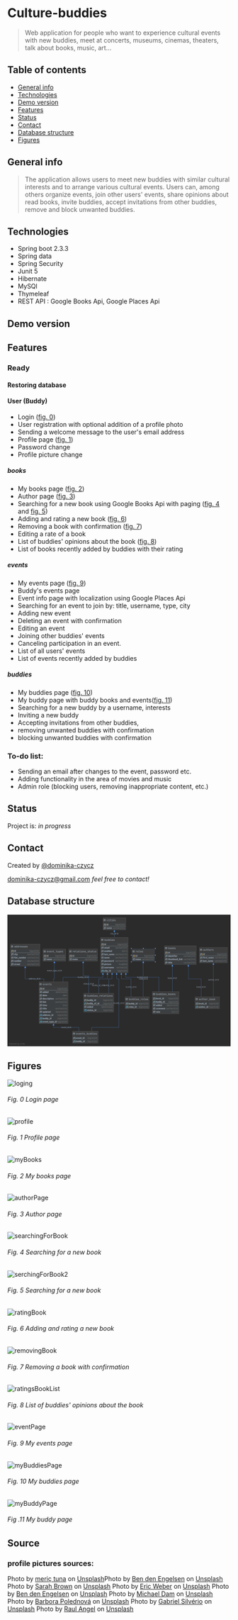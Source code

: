 # Culture-buddies 
> Web application for people who want to experience cultural events with new buddies, 
 meet at concerts, museums, cinemas, theaters, talk about books, music, art...
                                                                                                            
## Table of contents
* [General info](#general-info)
* [Technologies](#technologies)
* [Demo version](#demo-version)
* [Features](#features)
* [Status](#status)
* [Contact](#contact)
* [Database structure](#database-structure)
* [Figures](#figures)


## General info 
>The application allows users to meet new buddies with similar cultural interests and to arrange 
various cultural events. Users can, among others organize events, join other users' events, share opinions 
about read books, invite buddies, accept invitations from other buddies, remove and block unwanted buddies.


## Technologies
* Spring boot 2.3.3
* Spring data
* Spring Security
* Junit 5
* Hibernate
* MySQl
* Thymeleaf
* REST API : Google Books Api, Google Places Api
## Demo version

## Features

### Ready

#### Restoring database

#### User (Buddy)
* Login ([fig. 0](#fig-0-login-page))
* User registration with optional addition of a profile photo
* Sending a welcome message to the user's email address
* Profile page ([fig. 1](#fig-1-profile-page))
* Password change
* Profile picture change

##### books
* My books page ([fig. 2](#fig-2-my-books-page))
* Author page ([fig. 3](#fig-3-author-page))
* Searching for a new book using Google Books Api with paging ([fig. 4](#fig-4-searching-for-a-new-book) and [fig. 5](#fig-5-searching-for-a-new-book))
* Adding and rating a new book ([fig. 6](#fig-6-adding-and-rating-a-new-book))
* Removing a book with confirmation ([fig. 7](#fig-7-removing-a-book-with-confirmation))
* Editing a rate of a book
* List of buddies' opinions about the book ([fig. 8](#fig-8-list-of-buddies-opinions-about-the-book))
* List of books recently added by buddies with their rating 

##### events
* My events page ([fig. 9](#fig-9-my-events-page))
* Buddy's events page 
* Event info page with localization using Google Places Api
* Searching for an event to join by: title, username, type, city 
* Adding new event
* Deleting an event with confirmation
* Editing an event
* Joining other buddies' events
* Canceling participation in an event.
* List of all users' events
* List of events recently added by buddies  

##### buddies
* My buddies page ([fig. 10](#fig-10-my-buddies-page))
* My buddy page with buddy books and events([fig. 11](#fig-11-my-buddy-page))
* Searching for a new buddy by a username, interests
* Inviting a new buddy
* Accepting invitations from other buddies,
* removing unwanted buddies with confirmation
* blocking unwanted buddies with confirmation

### To-do list:
* Sending an email after changes to the event, password etc.
* Adding functionality in the area of movies and music
* Admin role (blocking users, removing inappropriate content, etc.)

## Status
Project is: _in progress_

## Contact
Created by [@dominika-czycz](https://github.com/dominika-czycz)
 
[dominika-czycz@gmail.com](dominika.czycz@gmail.com) _feel free to contact!_

## Database structure
![database](culture_buddies.png)
## Figures
![loging](/demoViews/login.png)
###### Fig. 0 Login page 
![profile](/demoViews/profile.png)
###### Fig. 1 Profile page 
![myBooks](/demoViews/myBooks.png)
###### Fig. 2 My books page
![authorPage](/demoViews/myAuthor.png)
###### Fig. 3 Author page 
![searchingForBook](/demoViews/searchBook1.png)
###### Fig. 4 Searching for a new book 
![serchingForBook2](/demoViews/searchBook2.png)
###### Fig. 5 Searching for a new book 
![ratingBook](/demoViews/rateBook.png)
###### Fig. 6 Adding and rating a new book 
![removingBook](/demoViews/removeBook.png)
###### Fig. 7 Removing a book with confirmation 
![ratingsBookList](/demoViews/ratingsList.png)
###### Fig. 8 List of buddies' opinions about the book 
![eventPage](/demoViews/myEvents.png)
###### Fig. 9 My events page 
![myBuddiesPage](/demoViews/myBuddies.png)
###### Fig. 10 My buddies page 
![myBuddyPage](/demoViews/buddyPage.png)
###### Fig .11 My buddy page 

## Source
### profile pictures sources:
<span>Photo by <a href="https://unsplash.com/@tunagraphy?utm_source=unsplash&amp;utm_medium=referral&amp;utm_content=creditCopyText">meriç tuna</a> on <a href="https://unsplash.com/s/photos/profile-picture?utm_source=unsplash&amp;utm_medium=referral&amp;utm_content=creditCopyText">Unsplash</a></span><span>Photo by <a href="https://unsplash.com/@benjeeeman?utm_source=unsplash&amp;utm_medium=referral&amp;utm_content=creditCopyText">Ben den Engelsen</a> on <a href="https://unsplash.com/s/photos/profile-picture?utm_source=unsplash&amp;utm_medium=referral&amp;utm_content=creditCopyText">Unsplash</a></span>
<span>Photo by <a href="https://unsplash.com/@sweetpagesco?utm_source=unsplash&amp;utm_medium=referral&amp;utm_content=creditCopyText">Sarah Brown</a> on <a href="https://unsplash.com/s/photos/profile-picture?utm_source=unsplash&amp;utm_medium=referral&amp;utm_content=creditCopyText">Unsplash</a></span>
<span>Photo by <a href="https://unsplash.com/@ericwebr?utm_source=unsplash&amp;utm_medium=referral&amp;utm_content=creditCopyText">Eric Weber</a> on <a href="https://unsplash.com/s/photos/profile-picture?utm_source=unsplash&amp;utm_medium=referral&amp;utm_content=creditCopyText">Unsplash</a></span>
<span>Photo by <a href="https://unsplash.com/@benjeeeman?utm_source=unsplash&amp;utm_medium=referral&amp;utm_content=creditCopyText">Ben den Engelsen</a> on <a href="https://unsplash.com/?utm_source=unsplash&amp;utm_medium=referral&amp;utm_content=creditCopyText">Unsplash</a></span>
<span>Photo by <a href="https://unsplash.com/@michaeldam?utm_source=unsplash&amp;utm_medium=referral&amp;utm_content=creditCopyText">Michael Dam</a> on <a href="https://unsplash.com/s/photos/profile-picture?utm_source=unsplash&amp;utm_medium=referral&amp;utm_content=creditCopyText">Unsplash</a></span>
<span>Photo by <a href="https://unsplash.com/@barborapoledn?utm_source=unsplash&amp;utm_medium=referral&amp;utm_content=creditCopyText">Barbora Polednová</a> on <a href="https://unsplash.com/s/photos/profile-picture?utm_source=unsplash&amp;utm_medium=referral&amp;utm_content=creditCopyText">Unsplash</a></span>
<span>Photo by <a href="https://unsplash.com/@gabrielsilverio?utm_source=unsplash&amp;utm_medium=referral&amp;utm_content=creditCopyText">Gabriel Silvério</a> on <a href="https://unsplash.com/s/photos/profile-picture?utm_source=unsplash&amp;utm_medium=referral&amp;utm_content=creditCopyText">Unsplash</a></span>
<span>Photo by <a href="https://unsplash.com/@raulangel?utm_source=unsplash&amp;utm_medium=referral&amp;utm_content=creditCopyText">Raul Angel</a> on <a href="https://unsplash.com/s/photos/profile-picture?utm_source=unsplash&amp;utm_medium=referral&amp;utm_content=creditCopyText">Unsplash</a></span>


